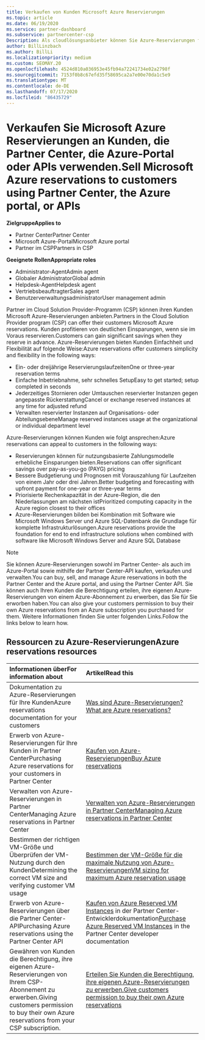 ```yaml
---
title: Verkaufen von Kunden Microsoft Azure Reservierungen
ms.topic: article
ms.date: 06/19/2020
ms.service: partner-dashboard
ms.subservice: partnercenter-csp
Description: Als cloudlösungsanbieter können Sie Azure-Reservierungen für Kunden erwerben, verkaufen oder verwalten. Verwenden Sie Partner Center, die Azure-Portal oder die Partner Center-API.
author: BillLinzbach
ms.author: BillLi
ms.localizationpriority: medium
ms.custom: SEOMAY.20
ms.openlocfilehash: 4524d810a036953e45fb94a72241734e02a2798f
ms.sourcegitcommit: 7153f0b8c67efd35f58695ca2a7e00e70da1c5e9
ms.translationtype: MT
ms.contentlocale: de-DE
ms.lasthandoff: 07/17/2020
ms.locfileid: "86435729"
---
```

# <a name="sell-microsoft-azure-reservations-to-customers-using-partner-center-the-azure-portal-or-apis"></a><span data-ttu-id="94abe-104">Verkaufen Sie Microsoft Azure Reservierungen an Kunden, die Partner Center, die Azure-Portal oder APIs verwenden.</span><span class="sxs-lookup"><span data-stu-id="94abe-104">Sell Microsoft Azure reservations to customers using Partner Center, the Azure portal, or APIs</span></span>

<span data-ttu-id="94abe-105">**Zielgruppe**</span><span class="sxs-lookup"><span data-stu-id="94abe-105">**Applies to**</span></span>

- <span data-ttu-id="94abe-106">Partner Center</span><span class="sxs-lookup"><span data-stu-id="94abe-106">Partner Center</span></span>
- <span data-ttu-id="94abe-107">Microsoft Azure-Portal</span><span class="sxs-lookup"><span data-stu-id="94abe-107">Microsoft Azure portal</span></span>
- <span data-ttu-id="94abe-108">Partner im CSP</span><span class="sxs-lookup"><span data-stu-id="94abe-108">Partners in CSP</span></span>

<span data-ttu-id="94abe-109">**Geeignete Rollen**</span><span class="sxs-lookup"><span data-stu-id="94abe-109">**Appropriate roles**</span></span>

- <span data-ttu-id="94abe-110">Administrator-Agent</span><span class="sxs-lookup"><span data-stu-id="94abe-110">Admin agent</span></span>
- <span data-ttu-id="94abe-111">Globaler Administrator</span><span class="sxs-lookup"><span data-stu-id="94abe-111">Global admin</span></span>
- <span data-ttu-id="94abe-112">Helpdesk-Agent</span><span class="sxs-lookup"><span data-stu-id="94abe-112">Helpdesk agent</span></span>
- <span data-ttu-id="94abe-113">Vertriebsbeauftragter</span><span class="sxs-lookup"><span data-stu-id="94abe-113">Sales agent</span></span>
- <span data-ttu-id="94abe-114">Benutzerverwaltungsadministrator</span><span class="sxs-lookup"><span data-stu-id="94abe-114">User management admin</span></span>

<span data-ttu-id="94abe-115">Partner im Cloud Solution Provider-Programm (CSP) können ihren Kunden Microsoft Azure-Reservierungen anbieten.</span><span class="sxs-lookup"><span data-stu-id="94abe-115">Partners in the Cloud Solution Provider program (CSP) can offer their customers Microsoft Azure reservations.</span></span> <span data-ttu-id="94abe-116">Kunden profitieren von deutlichen Einsparungen, wenn sie im Voraus reservieren.</span><span class="sxs-lookup"><span data-stu-id="94abe-116">Customers can gain significant savings when they reserve in advance.</span></span> <span data-ttu-id="94abe-117">Azure-Reservierungen bieten Kunden Einfachheit und Flexibilität auf folgende Weise:</span><span class="sxs-lookup"><span data-stu-id="94abe-117">Azure reservations offer customers simplicity and flexibility in the following ways:</span></span>

- <span data-ttu-id="94abe-118">Ein- oder dreijährige Reservierungslaufzeiten</span><span class="sxs-lookup"><span data-stu-id="94abe-118">One or three-year reservation terms</span></span>
- <span data-ttu-id="94abe-119">Einfache Inbetriebnahme, sehr schnelles Setup</span><span class="sxs-lookup"><span data-stu-id="94abe-119">Easy to get started; setup completed in seconds</span></span>
- <span data-ttu-id="94abe-120">Jederzeitiges Stornieren oder Umtauschen reservierter Instanzen gegen angepasste Rückerstattung</span><span class="sxs-lookup"><span data-stu-id="94abe-120">Cancel or exchange reserved instances at any time for adjusted refund</span></span>
- <span data-ttu-id="94abe-121">Verwalten reservierter Instanzen auf Organisations- oder Abteilungsebene</span><span class="sxs-lookup"><span data-stu-id="94abe-121">Manage reserved instances usage at the organizational or individual department level</span></span> 

<span data-ttu-id="94abe-122">Azure-Reservierungen können Kunden wie folgt ansprechen:</span><span class="sxs-lookup"><span data-stu-id="94abe-122">Azure reservations can appeal to customers in the following ways:</span></span>

- <span data-ttu-id="94abe-123">Reservierungen können für nutzungsbasierte Zahlungsmodelle erhebliche Einsparungen bieten.</span><span class="sxs-lookup"><span data-stu-id="94abe-123">Reservations can offer significant savings over pay-as-you-go (PAYG) pricing</span></span>
- <span data-ttu-id="94abe-124">Bessere Budgetierung und Prognosen mit Vorauszahlung für Laufzeiten von einem Jahr oder drei Jahren.</span><span class="sxs-lookup"><span data-stu-id="94abe-124">Better budgeting and forecasting with upfront payment for one-year or three-year terms</span></span>
- <span data-ttu-id="94abe-125">Priorisierte Rechenkapazität in der Azure-Region, die den Niederlassungen am nächsten ist</span><span class="sxs-lookup"><span data-stu-id="94abe-125">Prioritized computing capacity in the Azure region closest to their offices</span></span>
- <span data-ttu-id="94abe-126">Azure-Reservierungen bilden bei Kombination mit Software wie Microsoft Windows Server und Azure SQL-Datenbank die Grundlage für komplette Infrastrukturlösungen.</span><span class="sxs-lookup"><span data-stu-id="94abe-126">Azure reservations provide the foundation for end to end infrastructure solutions when combined with software like Microsoft Windows Server and Azure SQL Database</span></span>

>[!NOTE]
> <span data-ttu-id="94abe-127">Sie können Azure-Reservierungen sowohl im Partner Center- als auch im Azure-Portal sowie mithilfe der Partner Center-API kaufen, verkaufen und verwalten.</span><span class="sxs-lookup"><span data-stu-id="94abe-127">You can buy, sell, and manage Azure reservations in both the Partner Center and the Azure portal, and using the Partner Center API.</span></span> <span data-ttu-id="94abe-128">Sie können auch Ihren Kunden die Berechtigung erteilen, ihre eigenen Azure-Reservierungen von einem Azure-Abonnement zu erwerben, das Sie für Sie erworben haben.</span><span class="sxs-lookup"><span data-stu-id="94abe-128">You can also give your customers permission to buy their own Azure reservations from an Azure subscription you purchased for them.</span></span> <span data-ttu-id="94abe-129">Weitere Informationen finden Sie unter folgenden Links.</span><span class="sxs-lookup"><span data-stu-id="94abe-129">Follow the links below to learn how.</span></span>

## <a name="azure-reservations-resources"></a><span data-ttu-id="94abe-130">Ressourcen zu Azure-Reservierungen</span><span class="sxs-lookup"><span data-stu-id="94abe-130">Azure reservations resources</span></span>

|<span data-ttu-id="94abe-131">**Informationen über**</span><span class="sxs-lookup"><span data-stu-id="94abe-131">**For information about**</span></span>   |<span data-ttu-id="94abe-132">**Artikel**</span><span class="sxs-lookup"><span data-stu-id="94abe-132">**Read this**</span></span>    |
|:-----------------------------|:-----------------|
| <span data-ttu-id="94abe-133">Dokumentation zu Azure-Reservierungen für Ihre Kunden</span><span class="sxs-lookup"><span data-stu-id="94abe-133">Azure reservations documentation for your customers</span></span> | [<span data-ttu-id="94abe-134">Was sind Azure-Reservierungen?</span><span class="sxs-lookup"><span data-stu-id="94abe-134">What are Azure reservations?</span></span>](https://docs.microsoft.com/azure/billing/billing-save-compute-costs-reservations)
|<span data-ttu-id="94abe-135">Erwerb von Azure-Reservierungen für Ihre Kunden in Partner Center</span><span class="sxs-lookup"><span data-stu-id="94abe-135">Purchasing Azure reservations for your customers in Partner Center</span></span>   |[<span data-ttu-id="94abe-136">Kaufen von Azure-Reservierungen</span><span class="sxs-lookup"><span data-stu-id="94abe-136">Buy Azure reservations</span></span>](azure-reservations-buying.md)
|<span data-ttu-id="94abe-137">Verwalten von Azure-Reservierungen in Partner Center</span><span class="sxs-lookup"><span data-stu-id="94abe-137">Managing Azure reservations in Partner Center</span></span> | [<span data-ttu-id="94abe-138">Verwalten von Azure-Reservierungen in Partner Center</span><span class="sxs-lookup"><span data-stu-id="94abe-138">Managing Azure reservations in Partner Center</span></span>](azure-reservations-manage.md)
|<span data-ttu-id="94abe-139">Bestimmen der richtigen VM-Größe und Überprüfen der VM-Nutzung durch den Kunden</span><span class="sxs-lookup"><span data-stu-id="94abe-139">Determining the correct VM size and verifying customer VM usage</span></span>   |[<span data-ttu-id="94abe-140">Bestimmen der VM-Größe für die maximale Nutzung von Azure-Reservierungen</span><span class="sxs-lookup"><span data-stu-id="94abe-140">VM sizing for maximum Azure reservation usage</span></span>](azure-usage.md)   |
|<span data-ttu-id="94abe-141">Erwerb von Azure-Reservierungen über die Partner Center-API</span><span class="sxs-lookup"><span data-stu-id="94abe-141">Purchasing Azure reservations using the Partner Center API</span></span> | <span data-ttu-id="94abe-142">[Kaufen von Azure Reserved VM Instances](https://docs.microsoft.com/partner-center/develop/purchase-azure-reservations) in der Partner Center-Entwicklerdokumentation</span><span class="sxs-lookup"><span data-stu-id="94abe-142">[Purchase Azure Reserved VM Instances](https://docs.microsoft.com/partner-center/develop/purchase-azure-reservations) in the Partner Center developer documentation</span></span>   |
|<span data-ttu-id="94abe-143">Gewähren von Kunden die Berechtigung, ihre eigenen Azure-Reservierungen von Ihrem CSP-Abonnement zu erwerben.</span><span class="sxs-lookup"><span data-stu-id="94abe-143">Giving customers permission to buy their own Azure reservations from your CSP subscription.</span></span> | [<span data-ttu-id="94abe-144">Erteilen Sie Kunden die Berechtigung, ihre eigenen Azure-Reservierungen zu erwerben.</span><span class="sxs-lookup"><span data-stu-id="94abe-144">Give customers permission to buy their own Azure reservations</span></span>](give-customers-permission.md)   |

